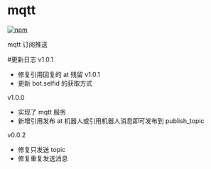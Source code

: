 # mqtt

[![npm](https://img.shields.io/npm/v/koishi-plugin-mqtt?style=flat-square)](https://www.npmjs.com/package/koishi-plugin-mqtt)

mqtt 订阅推送

#更新日志
v1.0.1

- 修复引用回复的 at 残留
  v1.0.1
- 更新 bot.selfid 的获取方式

v1.0.0

- 实现了 mqtt 服务
- 新增引用发布 at 机器人或引用机器人消息即可发布到 publish_topic

v0.0.2

- 修复只发送 topic
- 修复重复发送消息
